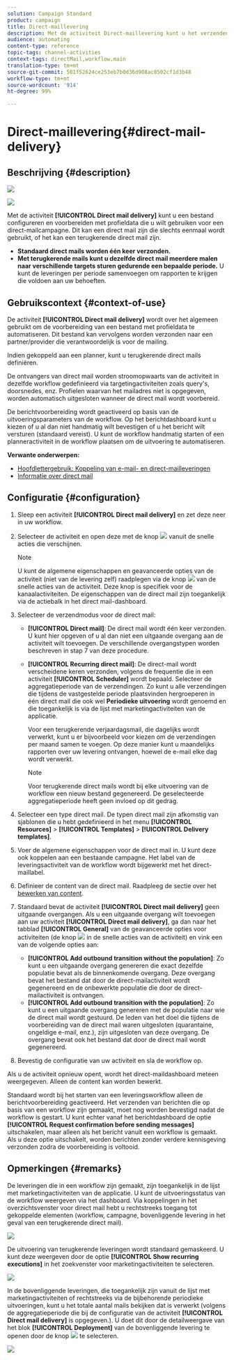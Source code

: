 ```yaml
---
solution: Campaign Standard
product: campaign
title: Direct-maillevering
description: Met de activiteit Direct-maillevering kunt u het verzenden van één e-mail of een terugkerende e-mail in een workflow configureren.
audience: automating
content-type: reference
topic-tags: channel-activities
context-tags: directMail,workflow,main
translation-type: tm+mt
source-git-commit: 501f52624ce253eb7b0d36d908ac8502cf1d3b48
workflow-type: tm+mt
source-wordcount: '914'
ht-degree: 99%

---
```



# Direct-maillevering{#direct-mail-delivery}

## Beschrijving {#description}

![](assets/paper.png)

![](assets/recurrentpaper.png)

Met de activiteit **[!UICONTROL Direct mail delivery]** kunt u een bestand configureren en voorbereiden met profieldata die u wilt gebruiken voor een direct-mailcampagne. Dit kan een direct mail zijn die slechts eenmaal wordt gebruikt, of het kan een terugkerende direct mail zijn.

* **Standaard direct mails worden één keer verzonden.**
* **Met terugkerende mails kunt u dezelfde direct mail meerdere malen naar verschillende targets sturen gedurende een bepaalde periode.** U kunt de leveringen per periode samenvoegen om rapporten te krijgen die voldoen aan uw behoeften.

## Gebruikscontext {#context-of-use}

De activiteit **[!UICONTROL Direct mail delivery]** wordt over het algemeen gebruikt om de voorbereiding van een bestand met profieldata te automatiseren. Dit bestand kan vervolgens worden verzonden naar een partner/provider die verantwoordelijk is voor de mailing.

Indien gekoppeld aan een planner, kunt u terugkerende direct mails definiëren.

De ontvangers van direct mail worden stroomopwaarts van de activiteit in dezelfde workflow gedefinieerd via targetingactiviteiten zoals query&#39;s, doorsnedes, enz. Profielen waarvan het mailadres niet is opgegeven, worden automatisch uitgesloten wanneer de direct mail wordt voorbereid.

De berichtvoorbereiding wordt geactiveerd op basis van de uitvoeringsparameters van de workflow. Op het berichtdashboard kunt u kiezen of u al dan niet handmatig wilt bevestigen of u het bericht wilt versturen (standaard vereist). U kunt de workflow handmatig starten of een planneractiviteit in de workflow plaatsen om de uitvoering te automatiseren.

**Verwante onderwerpen:**

* [Hoofdlettergebruik: Koppeling van e-mail- en direct-mailleveringen](../../automating/using/coupling-email-direct-mail.md)
* [Informatie over direct mail](../../channels/using/about-direct-mail.md)

## Configuratie {#configuration}

1. Sleep een activiteit **[!UICONTROL Direct mail delivery]** en zet deze neer in uw workflow.
1. Selecteer de activiteit en open deze met de knop ![](assets/edit_darkgrey-24px.png) vanuit de snelle acties die verschijnen.

   >[!NOTE]
   >
   >U kunt de algemene eigenschappen en geavanceerde opties van de activiteit (niet van de levering zelf) raadplegen via de knop ![](assets/dlv_activity_params-24px.png) van de snelle acties van de activiteit. Deze knop is specifiek voor de kanaalactiviteiten. De eigenschappen van de direct mail zijn toegankelijk via de actiebalk in het direct mail-dashboard.

1. Selecteer de verzendmodus voor de direct mail:

   * **[!UICONTROL Direct mail]**: De direct mail wordt één keer verzonden. U kunt hier opgeven of u al dan niet een uitgaande overgang aan de activiteit wilt toevoegen. De verschillende overgangstypen worden beschreven in stap 7 van deze procedure.
   * **[!UICONTROL Recurring direct mail]**: De direct-mail wordt verscheidene keren verzonden, volgens de frequentie die in een activiteit **[!UICONTROL Scheduler]** wordt bepaald. Selecteer de aggregatieperiode van de verzendingen. Zo kunt u alle verzendingen die tijdens de vastgestelde periode plaatsvinden hergroeperen in één direct mail die ook wel **Periodieke uitvoering** wordt genoemd en die toegankelijk is via de lijst met marketingactiviteiten van de applicatie.

      Voor een terugkerende verjaardagsmail, die dagelijks wordt verwerkt, kunt u er bijvoorbeeld voor kiezen om de verzendingen per maand samen te voegen. Op deze manier kunt u maandelijks rapporten over uw levering ontvangen, hoewel de e-mail elke dag wordt verwerkt.

      >[!NOTE]
      >
      >Voor terugkerende direct mails wordt bij elke uitvoering van de workflow een nieuw bestand gegenereerd. De geselecteerde aggregatieperiode heeft geen invloed op dit gedrag.

1. Selecteer een type direct mail. De typen direct mail zijn afkomstig van sjablonen die u hebt gedefinieerd in het menu **[!UICONTROL Resources]** > **[!UICONTROL Templates]** > **[!UICONTROL Delivery templates]**.
1. Voer de algemene eigenschappen voor de direct mail in. U kunt deze ook koppelen aan een bestaande campagne. Het label van de leveringsactiviteit van de workflow wordt bijgewerkt met het direct-maillabel.
1. Definieer de content van de direct mail. Raadpleeg de sectie over het [bewerken van content](../../designing/using/personalization.md).
1. Standaard bevat de activiteit **[!UICONTROL Direct mail delivery]** geen uitgaande overgangen. Als u een uitgaande overgang wilt toevoegen aan uw activiteit **[!UICONTROL Direct mail delivery]**, ga dan naar het tabblad **[!UICONTROL General]** van de geavanceerde opties voor activiteiten (de knop ![](assets/dlv_activity_params-24px.png) in de snelle acties van de activiteit) en vink een van de volgende opties aan:

   * **[!UICONTROL Add outbound transition without the population]**: Zo kunt u een uitgaande overgang genereren die exact dezelfde populatie bevat als de binnenkomende overgang. Deze overgang bevat het bestand dat door de direct-mailactiviteit wordt gegenereerd en de onbewerkte populatie die door de direct-mailactiviteit is ontvangen.
   * **[!UICONTROL Add outbound transition with the population]**: Zo kunt u een uitgaande overgang genereren met de populatie naar wie de direct mail wordt gestuurd. De leden van het doel die tijdens de voorbereiding van de direct mail waren uitgesloten (quarantaine, ongeldige e-mail, enz.), zijn uitgesloten van deze overgang. De overgang bevat ook het bestand dat door de direct mail wordt gegenereerd.

1. Bevestig de configuratie van uw activiteit en sla de workflow op.

Als u de activiteit opnieuw opent, wordt het direct-maildashboard meteen weergegeven. Alleen de content kan worden bewerkt.

Standaard wordt bij het starten van een leveringsworkflow alleen de berichtvoorbereiding geactiveerd. Het verzenden van berichten die op basis van een workflow zijn gemaakt, moet nog worden bevestigd nadat de workflow is gestart. U kunt echter vanaf het berichtdashboard de optie **[!UICONTROL Request confirmation before sending messages]** uitschakelen, maar alleen als het bericht vanuit een workflow is gemaakt. Als u deze optie uitschakelt, worden berichten zonder verdere kennisgeving verzonden zodra de voorbereiding is voltooid.

## Opmerkingen {#remarks}

De leveringen die in een workflow zijn gemaakt, zijn toegankelijk in de lijst met marketingactiviteiten van de applicatie. U kunt de uitvoeringsstatus van de workflow weergeven via het dashboard. Via koppelingen in het overzichtsvenster voor direct mail hebt u rechtstreeks toegang tot gekoppelde elementen (workflow, campagne, bovenliggende levering in het geval van een terugkerende direct mail).

![](assets/wkf_display_parent_elements_direct_mail.png)

De uitvoering van terugkerende leveringen wordt standaard gemaskeerd. U kunt deze weergeven door de optie **[!UICONTROL Show recurring executions]** in het zoekvenster voor marketingactiviteiten te selecteren.

![](assets/wkf_display_recurrent_executions_direct_mail.png)

In de bovenliggende leveringen, die toegankelijk zijn vanuit de lijst met marketingactiviteiten of rechtstreeks via de bijbehorende periodieke uitvoeringen, kunt u het totale aantal mails bekijken dat is verwerkt (volgens de aggregatieperiode die bij de configuratie van de activiteit **[!UICONTROL Direct mail delivery]** is opgegeven.). U doet dit door de detailweergave van het blok **[!UICONTROL Deployment]** van de bovenliggende levering te openen door de knop ![](assets/wkf_dlv_detail_button.png) te selecteren.

![](assets/wkf_display_recurrent_executions_3_direct_mail.png)
